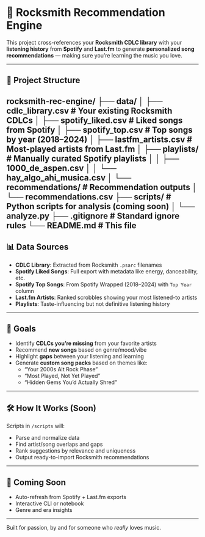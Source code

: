 # 🎸 Rocksmith Recommendation Engine

This project cross-references your **Rocksmith CDLC library** with your **listening history** from **Spotify** and **Last.fm** to generate **personalized song recommendations** — making sure you’re learning the music you love.

---

## 📁 Project Structure
rocksmith-rec-engine/
├── data/
│   ├── cdlc_library.csv               # Your existing Rocksmith CDLCs
│   ├── spotify_liked.csv              # Liked songs from Spotify
│   ├── spotify_top.csv                # Top songs by year (2018–2024)
│   ├── lastfm_artists.csv             # Most-played artists from Last.fm
│   ├── playlists/                     # Manually curated Spotify playlists
│   │   ├── 1000_de_aspen.csv
│   │   └── hay_algo_ahi_musica.csv
│   └── recommendations/              # Recommendation outputs
│       └── recommendations.csv
├── scripts/                           # Python scripts for analysis (coming soon)
│   └── analyze.py
├── .gitignore                         # Standard ignore rules
└── README.md                          # This file
---

## 📊 Data Sources

- **CDLC Library**: Extracted from Rocksmith `.psarc` filenames
- **Spotify Liked Songs**: Full export with metadata like energy, danceability, etc.
- **Spotify Top Songs**: From Spotify Wrapped (2018–2024) with `Top Year` column
- **Last.fm Artists**: Ranked scrobbles showing your most listened-to artists
- **Playlists**: Taste-influencing but not definitive listening history

---

## 🚀 Goals

- Identify **CDLCs you’re missing** from your favorite artists
- Recommend **new songs** based on genre/mood/vibe
- Highlight **gaps** between your listening and learning
- Generate **custom song packs** based on themes like:
  - “Your 2000s Alt Rock Phase”
  - “Most Played, Not Yet Played”
  - “Hidden Gems You’d Actually Shred”

---

## 🛠️ How It Works (Soon)

Scripts in `/scripts` will:
- Parse and normalize data
- Find artist/song overlaps and gaps
- Rank suggestions by relevance and uniqueness
- Output ready-to-import Rocksmith recommendations

---

## 🔮 Coming Soon

- Auto-refresh from Spotify + Last.fm exports
- Interactive CLI or notebook
- Genre and era insights

---

Built for passion, by and for someone who *really* loves music.
